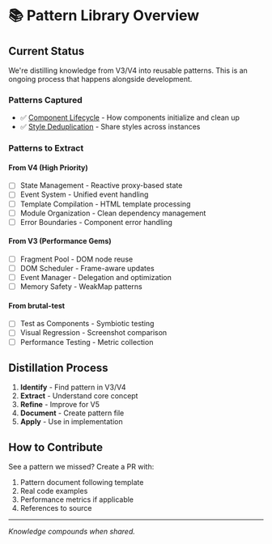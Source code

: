 # 📚 Pattern Library Overview

## Current Status

We're distilling knowledge from V3/V4 into reusable patterns. This is an ongoing process that happens alongside development.

### Patterns Captured
- ✅ [Component Lifecycle](./core/component-lifecycle.md) - How components initialize and clean up
- ✅ [Style Deduplication](./performance/style-deduplication.md) - Share styles across instances

### Patterns to Extract

#### From V4 (High Priority)
- [ ] State Management - Reactive proxy-based state
- [ ] Event System - Unified event handling
- [ ] Template Compilation - HTML template processing
- [ ] Module Organization - Clean dependency management
- [ ] Error Boundaries - Component error handling

#### From V3 (Performance Gems)
- [ ] Fragment Pool - DOM node reuse
- [ ] DOM Scheduler - Frame-aware updates
- [ ] Event Manager - Delegation and optimization
- [ ] Memory Safety - WeakMap patterns

#### From brutal-test
- [ ] Test as Components - Symbiotic testing
- [ ] Visual Regression - Screenshot comparison
- [ ] Performance Testing - Metric collection

## Distillation Process

1. **Identify** - Find pattern in V3/V4
2. **Extract** - Understand core concept
3. **Refine** - Improve for V5
4. **Document** - Create pattern file
5. **Apply** - Use in implementation

## How to Contribute

See a pattern we missed? Create a PR with:
1. Pattern document following template
2. Real code examples
3. Performance metrics if applicable
4. References to source

---

*Knowledge compounds when shared.*